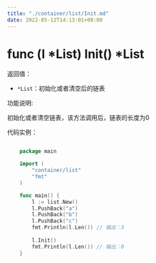```yaml
---
title: "./container/list/Init.md"
date: 2022-05-12T14:13:01+08:00
---
```

# func (l *List) Init() *List

返回值：

- `*List`：初始化或者清空后的链表

功能说明:

初始化或者清空链表，该方法调用后，链表的长度为0

代码实例：

```go

	package main

	import (
		"container/list"
		"fmt"
	)

	func main() {
		l := list.New()
		l.PushBack("a")
		l.PushBack("b")
		l.PushBack("c")
		fmt.Println(l.Len()) // 输出：3
		
		l.Init()
		fmt.Println(l.Len()) // 输出：0
	}

```